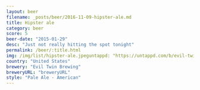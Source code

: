 ```yaml
---
layout: beer
filename: _posts/beer/2016-11-09-hipster-ale.md
title: Hipster ale
category: beer
score: 5
beer-date: "2015-01-29"
desc: "Just not really hitting the spot tonight"
permalink: /beer/:title.html
img: /img/list/hipster-ale.jpeguntappd: "https://untappd.com/b/evil-twin-brewing-hipster-ale/120946"
country: "United States"
brewery: "Evil Twin Brewing"
breweryURL: "breweryURL"
style: "Pale Ale - American"
---
```

